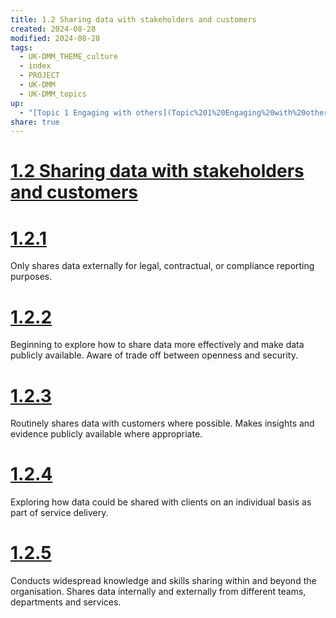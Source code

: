 ```yaml
---
title: 1.2 Sharing data with stakeholders and customers
created: 2024-08-28
modified: 2024-08-28
tags:
  - UK-DMM_THEME_culture
  - index
  - PROJECT
  - UK-DMM
  - UK-DMM_topics
up:
  - "[Topic 1 Engaging with others](Topic%201%20Engaging%20with%20others.md)"
share: true
---
```

# [1.2 Sharing data with stakeholders and customers](1.2%20Sharing%20data%20with%20stakeholders%20and%20customers.md)
# [1.2.1](1.2.1.md)

Only shares data externally for legal, contractual, or compliance reporting purposes.

# [1.2.2](1.2.2.md)

Beginning to explore how to share data more effectively and make data publicly available. Aware of trade off between openness and security.

# [1.2.3](1.2.3.md)

Routinely shares data with customers where possible. Makes insights and evidence publicly available where appropriate.

# [1.2.4](1.2.4.md)

Exploring how data could be shared with clients on an individual basis as part of service delivery.

# [1.2.5](1.2.5.md)

Conducts widespread knowledge and skills sharing within and beyond the organisation. Shares data internally and externally from different teams, departments and services.

